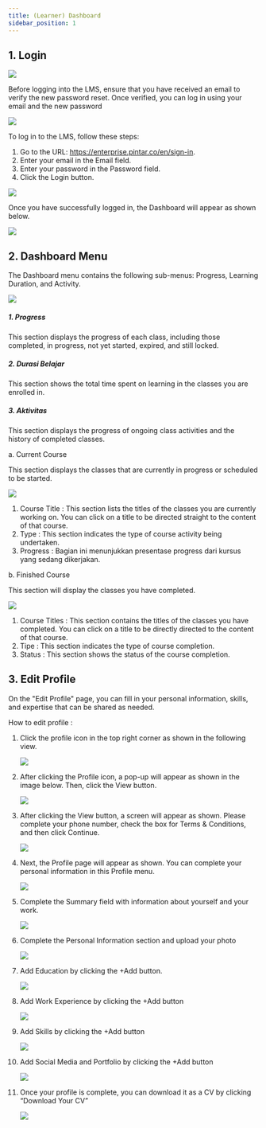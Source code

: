 ```yaml
---
title: (Learner) Dashboard
sidebar_position: 1
---
```

## 1. Login

![](/img/Enterprise-LMS-Login_1.3.png)

Before logging into the LMS, ensure that you have received an email to verify the new password reset. Once verified, you can log in using your email and the new password

![](/img/Enterprise-LMS-Login_1.1.png)

To log in to the LMS, follow these steps:

1. Go to the URL: https://enterprise.pintar.co/en/sign-in.
2. Enter your email in the Email field.
3. Enter your password in the Password field.
4. Click the Login button.

![](/img/Enterprise-LMS-Login_1.2.png)

Once you have successfully logged in, the Dashboard will appear as shown below.

![](/img/Enterprise-LMS-Login_1.4.png)

## 2. Dashboard Menu

The Dashboard menu contains the following sub-menus: Progress, Learning Duration, and Activity.

![](/img/dashboard-eng-.jpg)

##### **1. Progress**

This section displays the progress of each class, including those completed, in progress, not yet started, expired, and still locked.

##### **2. Durasi Belajar**

This section shows the total time spent on learning in the classes you are enrolled in.

##### **3. Aktivitas**

This section displays the progress of ongoing class activities and the history of completed classes.

a. Current Course

This section displays the classes that are currently in progress or scheduled to be started.

![](/img/activity-eng-2.jpg)

1. Course Title : This section lists the titles of the classes you are currently working on. You can click on a title to be directed straight to the content of that course.
2. Type : This section indicates the type of course activity being undertaken.
3. Progress : Bagian ini menunjukkan presentase progress dari kursus yang sedang dikerjakan.

b. Finished Course

This section will display the classes you have completed.

![](/img/activity-eng.jpg)

1. Course Titles : This section contains the titles of the classes you have completed. You can click on a title to be directly directed to the content of that course.
2. Tipe : This section indicates the type of course completion.
3. Status : This section shows the status of the course completion.

## 3. Edit Profile

On the "Edit Profile" page, you can fill in your personal information, skills, and expertise that can be shared as needed.

How to edit profile :

1. Click the profile icon in the top right corner as shown in the following view.

   ![](/img/Enterprise-LMS-Edit-Profile_1.1.png)
2. After clicking the Profile icon, a pop-up will appear as shown in the image below. Then, click the View button.

   ![](/img/enterprise-profile-eng.jpg)
3. After clicking the View button, a screen will appear as shown. Please complete your phone number, check the box for Terms & Conditions, and then click Continue.

   ![](/img/profile.jpg)
4. Next, the Profile page will appear as shown. You can complete your personal information in this Profile menu.

   ![](/img/profile-eng-2.jpg)
5. Complete the Summary field with information about yourself and your work.

   ![](/img/profile-eng-3.jpg)
6. Complete the Personal Information section and upload your photo

   ![](/img/profile-eng-4.jpg)
7. Add Education by clicking the +Add button.

   ![](/img/profile-eng-5.jpg)
8. Add Work Experience by clicking the +Add button

   ![](/img/profile-eng-6.jpg)
9. Add Skills by clicking the +Add button

   ![](/img/profile-eng-7.jpg)
10. Add Social Media and Portfolio by clicking the +Add button

    ![](/img/profile-8.jpg)
11. Once your profile is complete, you can download it as a CV by clicking “Download Your CV”

    ![](/img/profile-eng-9.jpg)
